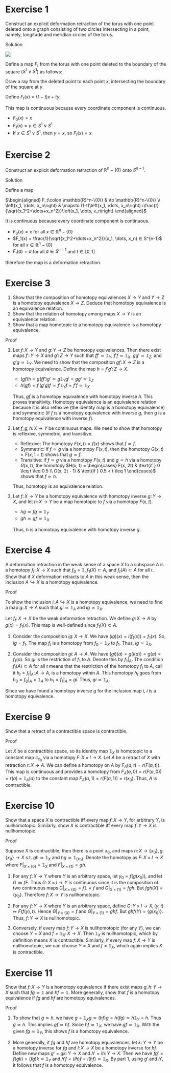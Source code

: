 # Exercise 1
Construct an explicit deformation retraction of the torus with one point deleted
onto a graph consisting of two circles intersecting in a point, namely, longitude and
meridian circles of the torus.

Solution

![](https://i.upmath.me/svgb/rdLBbsIwDADQO1_hy6RWKlU6rbtM5bS_oBxM6kFESCrHrLAo_z5lG0NcOPVm2ZGfbaU_BRJz-LJmy8iXOJD2jGK8C_UR-WDcLqRFv6WdcTE_HI2WE1NaC6MLH56PoNF9Yuhi0Gipe0mbRT8wTuvRB0Gde3XXvlTdgC5egSoHHQqMPphcAlW3LUxG9hB7ZPZTXK1SSmkDhapUCcslFE2lyrc5qNd7yaLQ-Q9rblgzD_Zgr2Zm6sFe_0dUP9gTvDNOIHuCgSwJDTB64-R3CihU3VaqbkvQhrWlnFDPbZ6S3HD3Lb4B)

Define a map $F_t$ from the torus with one point deleted to the boundary of the square ($S^1\vee S^1$) as follows:

Draw a ray from the deleted point to each point $x$, intersecting the boundary of the square at $y$.

Define $F_t(x)=(1-t)x+ty$.

This map is continuous because every coordinate component is continuous.
* $F_0(x)=x$
* $F_1(x)=y∈S^1\vee S^1$
* If $x∈S^1\vee S^1$, then $y=x$, so $F_t(x)=x$

# Exercise 2

Construct an explicit deformation retraction of $`\mathbb{R}^n-\{0\}`$ onto $S^{n-1}$.

Solution

Define a map

$`\begin{aligned}
F_t\colon \mathbb{R}^n-\{0\} & \to \mathbb{R}^n-\{0\} \\
\left(x_1, \dots, x_n\right) & \mapsto (1-t)\left(x_1, \dots, x_n\right)+\frac{t}{\sqrt{x_1^2+\dots+x_n^2}}\left(x_1, \dots, x_n\right)
\end{aligned}`$

It is continuous because every coordinate component is continuous.
*	$F_0(x) = x$ for all $`x ∈ \mathbb{R}^n-\{0\}`$
*	$F_1(x) = \frac{1}{\sqrt{x_1^2+\dots+x_n^2}}(x_1, \dots, x_n) ∈ S^{n-1}$ for all $`x ∈ \mathbb{R}^n-\{0\}`$
*	$F_t(a) = a$ for all $a ∈ S^{n-1}$ and $t ∈ [0, 1]$

therefore the map is a deformation retraction.

# Exercise 3
1. Show that the composition of homotopy equivalences $X \to Y$ and $Y \to Z$ is a homotopy equivalence $X \to Z$. Deduce that homotopy equivalence is an equivalence relation.
2. Show that the relation of homotopy among maps $X \to Y$ is an equivalence relation.
3. Show that a map homotopic to a homotopy equivalence is a homotopy equivalence.

Proof
1. Let $f\colon X \to Y$ and $g\colon Y \to Z$ be homotopy equivalences. Then there exist maps $f'\colon Y \to X$ and $g'\colon Z \to Y$ such that $f f' \simeq \mathbb{1}_Y$, $f' f \simeq \mathbb{1}_X$, $g g' \simeq \mathbb{1}_Z$, and $g' g \simeq \mathbb{1}_Y$. We need to show that the composition $g f\colon X \to Z$ is a homotopy equivalence. Define the map $h = f' g'\colon Z \to X$.
    *	$(g f) h = g (f f') g' \simeq g \mathbb{1}_Y g' = g g' \simeq \mathbb{1}_Z$
    *	$h (g f) = f' (g' g) f \simeq f' \mathbb{1}_Y f = f' f \simeq \mathbb{1}_X$

    Thus, $g f$ is a homotopy equivalence with homotopy inverse $h$. This proves transitivity. Homotopy equivalence is an equivalence relation because it is also reflexive (the identity map is a homotopy equivalence) and symmetric (if $f$ is a homotopy equivalence with inverse $g$, then $g$ is a homotopy equivalence with inverse $f$).
2. Let $f, g, h\colon X \to Y$ be continuous maps. We need to show that homotopy is reflexive, symmetric, and transitive.
    * Reflexive: The homotopy $F(x, t) = f(x)$ shows that $f \simeq f$.
    * Symmetric: If $f \simeq g$ via a homotopy $F(x, t)$, then the homotopy $G(x, t) = F(x, 1 - t)$ shows that $g \simeq f$.
    * Transitive: If $f \simeq g$ via a homotopy $F(x, t)$ and $g \simeq h$ via a homotopy $G(x, t)$, the homotopy $`H(x, t) = \begin{cases} F(x, 2t) & \text{if } 0 \leq t \leq 0.5 \\ G(x, 2t - 1) & \text{if } 0.5 < t \leq 1 \end{cases}`$ shows that $f \simeq h$.

    Thus, homotopy is an equivalence relation.
3. Let $f\colon X \to Y$ be a homotopy equivalence with homotopy inverse $g\colon Y \to X$, and let $h\colon X \to Y$ be a map homotopic to $f$ via a homotopy $F(x, t)$.
    *    $h g \simeq f g \simeq \mathbb{1}_Y$
    *    $g h \simeq g f \simeq \mathbb{1}_X$
    
    Thus, $h$ is a homotopy equivalence with homotopy inverse $g$.

# Exercise 4
A deformation retraction in the weak sense of a space $X$ to a subspace $A$ is a homotopy $f_t\colon X \to X$ such that $f_0=\mathbb{1}, f_1(X) \subset A$, and $f_t(A) \subset A$ for all $t$. Show that if $X$ deformation retracts to $A$ in this weak sense, then the inclusion $A \hookrightarrow X$ is a homotopy equivalence.

Proof

To show the inclusion $i\colon A \hookrightarrow X$ is a homotopy equivalence, we need to find a map $g\colon X \to A$ such that $g i \simeq \mathbb{1}_A$ and $i g \simeq \mathbb{1}_X$.

Let $f_t\colon X \to X$ be the weak deformation retraction. We define $g\colon X \to A$ by $g(x) = f_1(x)$. This map is well-defined since $f_1(X) \subset A$.

1.  Consider the composition $i g\colon X \to X$. We have $(i g)(x) = i(f_1(x)) = f_1(x)$. So, $i g = f_1$. The map $f_t$ is a homotopy from $f_0 = \mathbb{1}_X$ to $f_1$. Thus, $i g \simeq \mathbb{1}_X$.

2.  Consider the composition $g i\colon A \to A$. We have $(g i)(a) = g(i(a)) = g(a) = f_1(a)$. So $g i$ is the restriction of $f_1$ to $A$. Denote this by $f_1|_A$. The condition $f_t(A) \subset A$ for all $t$ means that the restriction of the homotopy $f_t$ to $A$, call it $h_t = f_t|_A\colon A \to A$, is a homotopy within $A$. This homotopy $h_t$ goes from $h_0 = f_0|_A = \mathbb{1}_A$ to $h_1 = f_1|_A = g i$. Thus, $g i \simeq \mathbb{1}_A$.

Since we have found a homotopy inverse $g$ for the inclusion map $i$, $i$ is a homotopy equivalence.

# Exercise 9
Show that a retract of a contractible space is contractible.

Proof

Let $X$ be a contractible space, so its identity map $`\mathbb{1}_X`$ is homotopic to a constant map $c_{x_0}$ via a homotopy $F\colon X \times I \to X$. Let $A$ be a retract of $X$ with retraction $r\colon X \to A$. We can define a homotopy on $A$ by $F_A(a, t) = r(F(a, t))$. This map is continuous and provides a homotopy from $F_A(a, 0) = r(F(a, 0)) = r(a) = \mathbb{1}_A(a)$ to the constant map $F_A(a, 1) = r(F(a, 1)) = r(x_0)$. Thus, $A$ is contractible.

# Exercise 10
Show that a space $X$ is contractible iff every map $f\colon X \to Y$, for arbitrary $Y$, is nullhomotopic. Similarly, show $X$ is contractible iff every map $f\colon Y \to X$ is nullhomotopic.

Proof

Suppose $X$ is contractible, then there is a point $x_0$, and maps $`h\colon X \to\{x_0\}, g\colon\{x_0\} \to X`$ s.t. $`g h \simeq \mathbb{1}_X`$ and $`h g \simeq \mathbb{1}_{\{x_0\}}`$. Denote the homotopy as $F\colon X \times I \to X$ where $`F|_{X \times\{0\}}=\mathbb{1}_X`$ and $`F|_{X \times\{1\}}=g h`$.
1. For any $f\colon X \to Y$ where $Y$ is an arbitrary space, let $`y_0=f(g(x_0))`$, and let $G≔f F$. Thus $G\colon X \times I \to Y$ is continuous since it is the composition of two continuous maps $`G|_{X \times\{0\}}=f \mathbb{1}=f`$ and $`G|_{X \times\{1\}}=f g h`$. But $`f g h(X)=\{y_0\}`$. Therefore $f\colon X \to Y$ is nullhomotopic.

2. For any $f\colon Y \to X$ where $Y$ is an arbitrary space, define $G\colon Y \times I \to X,(y, t) \mapsto F(f(y), t)$. Hence $`G|_{Y \times\{0\}}=f`$ and $`G|_{Y \times\{1\}}=ghf`$. But $`ghf(Y)=\{g(x_0)\}`$. Thus, $f\colon Y \to X$ is nullhomotopic.

3. Conversely, if every map $f\colon Y \to X$ is nullhomotopic (for any $Y$), we can choose $Y=X$ and $f=\mathbb{1}_X\colon X \to X$. Then $\mathbb{1}_X$ is nullhomotopic, which by definition means $X$ is contractible. Similarly, if every map $f\colon X \to Y$ is nullhomotopic, we can choose $Y=X$ and $f=\mathbb{1}_X$, which again implies $X$ is contractible.

# Exercise 11
Show that $f\colon X \to Y$ is a homotopy equivalence if there exist maps $g, h\colon Y \to X$ such that $f g \simeq \mathbb{1}$ and $h f \simeq \mathbb{1}$. More generally, show that $f$ is a homotopy equivalence if $f g$ and $h f$ are homotopy equivalences.

Proof

1. To show that $g \simeq h$, we have $g = \mathbb{1}_X g \simeq (hf)g = h(fg) \simeq h\mathbb{1}_Y = h$. Thus $g \simeq h$. This implies $gf \simeq hf$. Since $hf \simeq \mathbb{1}_X$, we have $gf \simeq \mathbb{1}_X$. With the given $fg \simeq \mathbb{1}_Y$, this shows $f$ is a homotopy equivalence.

2. More generally, if $fg$ and $hf$ are homotopy equivalences, let $k\colon Y \to Y$ be a homotopy inverse for $fg$ and $l\colon X \to X$ be a homotopy inverse for $hf$. Define new maps $g' = gk\colon Y \to X$ and $h' = lh\colon Y \to X$. Then we have $fg' = f(gk) = (fg)k \simeq \mathbb{1}_Y$ and $h'f = (lh)f = l(hf) \simeq \mathbb{1}_X$. By part 1, using $g'$ and $h'$, it follows that $f$ is a homotopy equivalence.

